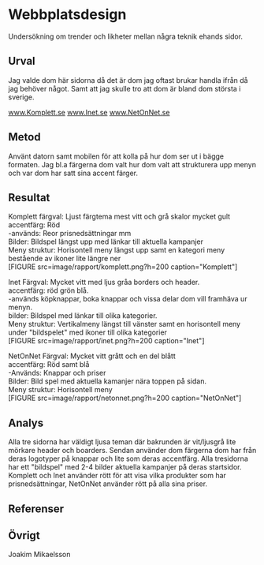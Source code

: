 Webbplatsdesign
=============

Undersökning om trender och likheter mellan några teknik ehands sidor.

Urval
--------------
Jag valde dom här sidorna då det är dom jag oftast brukar handla ifrån då jag behöver något.
Samt att jag skulle tro att dom är bland dom största i sverige.

www.Komplett.se
www.Inet.se
www.NetOnNet.se

Metod
---------------

Använt datorn samt mobilen för att kolla på hur dom ser ut i bägge formaten. Jag bl.a färgerna dom valt hur dom valt att strukturera upp menyn och var dom har satt sina accent färger. 

Resultat
---------------

Komplett
    färgval: Ljust färgtema mest vitt och grå skalor mycket gult  
    accentfärg: Röd  
        -används: Reor prisnedsättningar mm  
    Bilder: Bildspel längst upp med länkar till aktuella kampanjer  
    Meny struktur: Horisontell meny längst upp samt en kategori meny bestående av ikoner lite längre ner  
    [FIGURE src=image/rapport/komplett.png?h=200 caption="Komplett"]

Inet
    Färgval: Mycket vitt med ljus gråa borders och header.  
    accentfärg: röd grön blå.  
        -används köpknappar, boka knappar och vissa delar dom vill framhäva ur menyn.  
    bilder: Bildspel med länkar till olika kategorier.  
    Meny struktur: Vertikalmeny längst till vänster samt en horisontell meny under "bildspelet" med ikoner till olika kategorier  
    [FIGURE src=image/rapport/inet.png?h=200 caption="Inet"]

NetOnNet
    Färgval: Mycket vitt grått och en del blått  
    accentfärg: Röd samt blå  
        -Används: Knappar och priser  
    Bilder: Bild spel med aktuella kamanjer nära toppen på sidan.  
    Meny struktur: Horisontell meny  
    [FIGURE src=image/rapport/netonnet.png?h=200 caption="NetOnNet"]

Analys
----------------

Alla tre sidorna har väldigt ljusa teman där bakrunden är vit/ljusgrå lite mörkare header och boarders.
Sendan använder dom färgerna dom har från deras logotyper på knappar och lite som deras accentfärg.
Alla tresidorna har ett "bildspel" med 2-4 bilder aktuella kampanjer på deras startsidor.
Komplett och Inet använder rött för att visa vilka produkter som har prisnedsättningar, NetOnNet använder rött
på alla sina priser.

Referenser
----------------

Övrigt
----------------

Joakim Mikaelsson